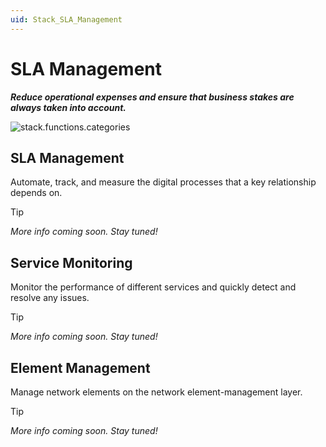 ```yaml
---
uid: Stack_SLA_Management
---
```


# SLA Management

***Reduce operational expenses and ensure that business stakes are always taken into account.***

![stack.functions.categories](~/dataminer-overview/images/stack_SLA_management.png)

## SLA Management

Automate, track, and measure the digital processes that a key relationship depends on.

> [!TIP]
>
> *More info coming soon. Stay tuned!*

## Service Monitoring

Monitor the performance of different services and quickly detect and resolve any issues.

> [!TIP]
>
> *More info coming soon. Stay tuned!*

## Element Management

Manage network elements on the network element-management layer.

> [!TIP]
>
> *More info coming soon. Stay tuned!*
